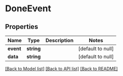 # DoneEvent

## Properties
Name | Type | Description | Notes
------------ | ------------- | ------------- | -------------
**event** | **string** |  | [default to null]
**data** | **string** |  | [default to null]

[[Back to Model list]](../README.md#documentation-for-models) [[Back to API list]](../README.md#documentation-for-api-endpoints) [[Back to README]](../README.md)


